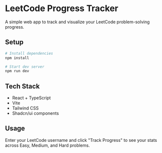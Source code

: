 # LeetCode Progress Tracker

A simple web app to track and visualize your LeetCode problem-solving progress.

## Setup

```bash
# Install dependencies
npm install

# Start dev server
npm run dev
```

## Tech Stack

- React + TypeScript
- Vite
- Tailwind CSS
- Shadcn/ui components

## Usage

Enter your LeetCode username and click "Track Progress" to see your stats across Easy, Medium, and Hard problems.